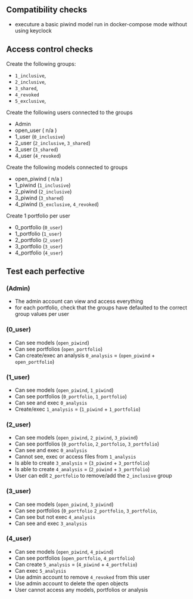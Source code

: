 

## Compatibility checks
* executure a basic piwind model run in docker-compose mode without using keyclock


## Access control checks

Create the following groups:
* `1_inclusive`,
* `2_inclusive`,
* `3_shared`,
* `4_revoked`
* `5_exclusive`,

Create the following users connected to the groups
* Admin
* open_user  ( n/a )
* 1_user  (`0_inclusive`)
* 2_user  (`2_inclusive`, `3_shared`)
* 3_user  (`3_shared`)
* 4_user  (`4_revoked`)


Create the following models connected to groups
* open_piwind ( n/a )
* 1_piwind (`1_inclusive`)
* 2_piwind (`2_inclusive`)
* 3_piwind (`3_shared`)
* 4_piwind (`5_exclusive`, `4_revoked`)


Create 1 portfolio per user
* 0_portfolio  (`0_user`)
* 1_portfolio  (`1_user`)
* 2_portfolio  (`2_user`)
* 3_portfolio  (`3_user`)
* 4_portfolio  (`4_user`)


## Test each perfective

### (Admin)
- The admin account can view and access everything
- for each portfolio, check that the groups have defaulted to the correct group values per user


### (0_user)
- Can see models (`open_piwind`)
- Can see portfolios (`open_portfolio`)
- Can create/exec an analysis  `0_analysis` = (`open_piwind` + `open_portfolio`)

### (1_user)
- Can see models (`open_piwind`, `1_piwind`)
- Can see portfolios (`0_portfolio`, `1_portfolio`)
- Can see and exec `0_analysis`
- Create/exec `1_analysis` = (`1_piwind` + `1_portfolio`)

### (2_user)
- Can see models (`open_piwind`, `2_piwind`, `3_piwind`)
- Can see portfolios (`0_portfolio`, `2_portfolio`, `3_portfolio`)
- Can see and exec `0_analysis`
- Cannot see, exec or access files from `1_analysis`
- Is able to create `3_analysis` = (`3_piwind` + `3_portfolio`)
- Is able to create `4_analysis` = (`2_piwind` + `3_portfolio`)
- User can edit `2_portfolio` to remove/add the `2_inclusive` group

### (3_user)
- Can see models (`open_piwind`, `3_piwind`)
- Can see portfolios (`0_portfolio` `2_portfolio`, `3_portfolio`,
- Can see but not exec `4_analysis`
- Can see and exec `3_analysis`

### (4_user)
- Can see models (`open_piwind`, `4_piwind`)
- Can see portfolios (`open_portfolio`, `4_portfolio`)
- Can create `5_analysis` = (`4_piwind` + `4_portfolio`)
- Can exec `5_analysis`
- Use admin account to remove `4_revoked` from this user
- Use admin account to delete the open objects
- User cannot access any models, portfolios or analysis

